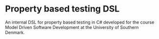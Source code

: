 # Property based testing DSL
An internal DSL for property based testing in C# developed for the course Model Driven Software Development at the University of Southern Denmark.
